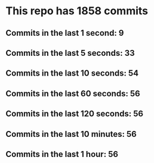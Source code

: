 # This repo has 1858 commits

## Commits in the last 1 second: 9
## Commits in the last 5 seconds: 33
## Commits in the last 10 seconds: 54
## Commits in the last 60 seconds: 56
## Commits in the last 120 seconds: 56
## Commits in the last 10 minutes: 56
## Commits in the last 1 hour: 56
